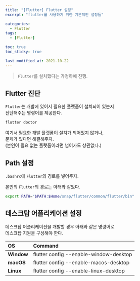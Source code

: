 ```yaml
---
title: "[Flutter] Flutter 설정"
excerpt: "flutter를 사용하기 위한 기본적인 설정들"

categories:
  - Flutter
tags:
  - [Flutter]

toc: true
toc_sticky: true

last_modified_at: 2021-10-22
---
```


> `Flutter`를 설치했다는 가정하에 진행.

## Flutter 진단

`Flutter`는 개발에 있어서 필요한 플랫폼이 설치되어 있는지   
진단해주는 명령어를 제공한다.

```bash
flutter doctor
```

여기서 필요한 개발 플랫폼이 설치가 되어있지 않거나,   
문제가 있다면 해결해주자.   
(본인이 필요 없는 플랫폼이라면 넘어가도 상관없다.)

## Path 설정

`.bashrc`에 `Flutter`의 경로를 넣어주자.

본인의 `Flutter`의 경로는 아래와 같았다.

```bash
export PATH="$PATH:$Home/snap/flutter/common/flutter/bin"
```

## 데스크탑 어플리케이션 설정

데스크탑 어플리케이션을 개발할 경우 아래와 같은 명령어로   
데스크탑 지원을 구성해야 한다.

|OS|Command|
|:--|:--|
|**Window**|flutter config --enable-window-desktop|
|**macOS**|flutter config --enable-macos-desktop|
|**Linux**|flutter config --enable-linux-desktop|